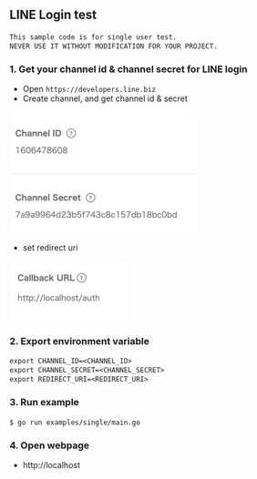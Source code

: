 ## LINE Login test

```
This sample code is for single user test.
NEVER USE IT WITHOUT MODIFICATION FOR YOUR PROJECT.
```

### 1. Get your channel id & channel secret for LINE login
* Open `https://developers.line.biz`
* Create channel, and get channel id & secret

![LINE Channel Info](3.png)

* set redirect uri

![Redirect URI](4.png)

### 2. Export environment variable
```
export CHANNEL_ID=<CHANNEL_ID>
export CHANNEL_SECRET=<CHANNEL_SECRET>
export REDIRECT_URI=<REDIRECT_URI>
```

### 3. Run example
```
$ go run examples/single/main.go
```

### 4. Open webpage
* http://localhost
